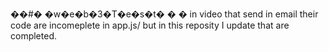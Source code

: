 ��#� �w�e�b�3�T�e�s�t�
�
�
in video that send in email their code are incomeplete in app.js/
but in this reposity I update that are completed.
